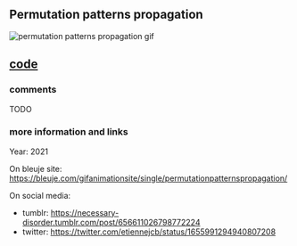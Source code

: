 ## Permutation patterns propagation

![permutation patterns propagation gif](https://bleuje.com/gifset/2021/2021_11_cyclespropagation2.gif)

## [code](https://github.com/Bleuje/processing-animations-code/blob/main/code/permutationpatternspropagation/permutationpatternspropagation.pde)

### comments

TODO

### more information and links

Year: 2021

On bleuje site: https://bleuje.com/gifanimationsite/single/permutationpatternspropagation/

On social media:
 - tumblr: https://necessary-disorder.tumblr.com/post/656611026798772224
 - twitter: https://twitter.com/etiennejcb/status/1655991294940807208

